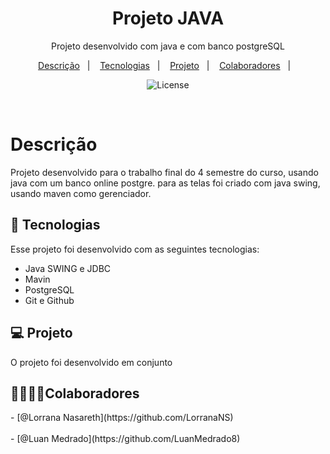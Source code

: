 <h1 align="center"> Projeto JAVA </h1>

<p align="center">Projeto desenvolvido com java e com banco postgreSQL<br/>
</p>

<p align="center">
  <a href="#-descrição">Descrição</a>&nbsp;&nbsp;&nbsp;|&nbsp;&nbsp;&nbsp;
  <a href="#-tecnologias">Tecnologias</a>&nbsp;&nbsp;&nbsp;|&nbsp;&nbsp;&nbsp;
  <a href="#-projeto">Projeto</a>&nbsp;&nbsp;&nbsp;|&nbsp;&nbsp;&nbsp;
  <a href="#-colaboradores">Colaboradores</a>&nbsp;&nbsp;&nbsp;|&nbsp;&nbsp;&nbsp;
</p>

<p align="center">
  <img alt="License" src="https://img.shields.io/static/v1?label=license&message=MIT&color=49AA26&labelColor=000000">
</p>

<br>


# Descrição

Projeto desenvolvido para o trabalho final do 4 semestre do curso, usando java com um banco online postgre. para as telas foi criado com java swing, usando maven como gerenciador.


## 🚀 Tecnologias

Esse projeto foi desenvolvido com as seguintes tecnologias:

- Java SWING e JDBC
- Mavin
- PostgreSQL
- Git e Github

## 💻 Projeto

<p> 
  O projeto foi desenvolvido em conjunto 
  </p>

## 🫱🏽‍🫲🏾Colaboradores
  <p>
    <span>
     -  [@Lorrana Nasareth](https://github.com/LorranaNS)
     <br>
      <br>
    </span>
   <span>
     -  [@Luan Medrado](https://github.com/LuanMedrado8)
     <br>
   </span>
  </p>

